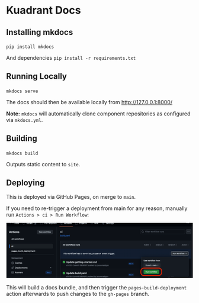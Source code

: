 # Kuadrant Docs

## Installing mkdocs
`pip install mkdocs`

And dependencies
`pip install -r requirements.txt`


## Running Locally
`mkdocs serve`

The docs should then be available locally from http://127.0.0.1:8000/

**Note:** `mkdocs` will automatically clone component repositories as configured via `mkdocs.yml`.

## Building
`mkdocs build`

Outputs static content to `site`.

## Deploying
This is deployed via GitHub Pages, on merge to `main`.

If you need to re-trigger a deployment from main for any reason, manually run `Actions > ci > Run Workflow`:

![alt text](docs/assets/images/deploy.png)

This will build a docs bundle, and then trigger the `pages-build-deployment` action afterwards to push changes to the `gh-pages` branch.

